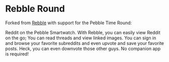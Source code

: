 Rebble Round
======

Forked from [Rebble](https://github.com/Spacetech/Rebble) with support for the Pebble Time Round:

Reddit on the Pebble Smartwatch. With Rebble, you can easily view Reddit on the go; You can read threads and view linked images. You can sign in and browse your favorite subreddits and even upvote and save your favorite posts. Heck, you can even downvote those other guys. No companion app is required!


